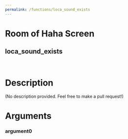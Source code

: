 ```yaml
---
permalink: /functions/loca_sound_exists
---
```

# Room of Haha Screen  
## loca_sound_exists  
&nbsp;  
# Description  
(No description provided. Feel free to make a pull request!) 
&nbsp;  
# Arguments
### argument0

&nbsp;  


